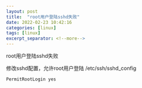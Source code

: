 ```yaml
---
layout: post
title:  "root用户登陆sshd失败"
date: 2022-02-23 10:42:16
categories: [linux]
tags: [linux]
excerpt_separator: <!--more-->
---
```

root用户登陆sshd失败
<!--more-->

修改sshd配置，允许root用户登陆
/etc/ssh/sshd_config
```bash
PermitRootLogin yes
```